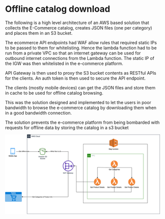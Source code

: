 # Offline catalog download
The following is a high level architecture of an AWS based solution that collects the E-Commerce catalog, creates  JSON files (one per category) and places them in an S3 bucket.

The ecommerce API endpoints had WAF allow rules that required static IPs to be passed to them for whitelisting. Hence the lambda function had to be run from a private VPC so that an internet gateway can be used for outbound internet connections from the Lambda function. The static IP of the IGW was then whitelisted in the e-commerce platform.

API Gateway is then used to proxy the S3 bucket contents as RESTful APIs for the clients. An auth token is then used to secure the API endpoint.

The clients (mostly mobile devices) can get the JSON files and store them in cache to be used for offline catalog browsing.

This was the solution designed and implemented to let the users in poor bandwidth to browse the e-commerce catalog by downloading them when in a good bandwidth connection.

The solution prevents the e-commerce platform from being bombarded with requests for offline data by storing the catalog in a s3 bucket

<img src="StepFunctions.drawio.png" alt="Offline catalog download" title="Offline catalog download">
